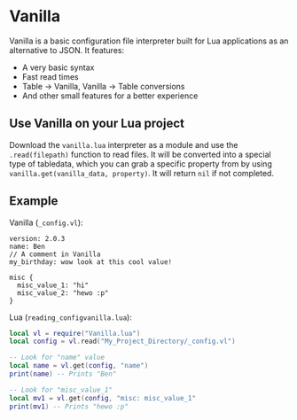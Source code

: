 # Vanilla
Vanilla is a basic configuration file interpreter built for Lua applications as an alternative to JSON. It features:
- A very basic syntax
- Fast read times
- Table -> Vanilla, Vanilla -> Table conversions
- And other small features for a better experience

## Use Vanilla on your Lua project
Download the ``vanilla.lua`` interpreter as a module and use the ``.read(filepath)`` function to read files. It will be converted into a special type of
tabledata, which you can grab a specific property from by using ``vanilla.get(vanilla_data, property)``. It will return ``nil`` if not completed.

## Example
Vanilla (``_config.vl``):
```
version: 2.0.3
name: Ben
// A comment in Vanilla
my_birthday: wow look at this cool value!

misc {
  misc_value_1: "hi"
  misc_value_2: "hewo :p"
}
```

Lua (``reading_configvanilla.lua``):
```lua
local vl = require("Vanilla.lua")
local config = vl.read("My_Project_Directory/_config.vl")

-- Look for "name" value
local name = vl.get(config, "name")
print(name) -- Prints "Ben"

-- Look for "misc_value_1"
local mv1 = vl.get(config, "misc: misc_value_1"
print(mv1) -- Prints "hewo :p"
```
